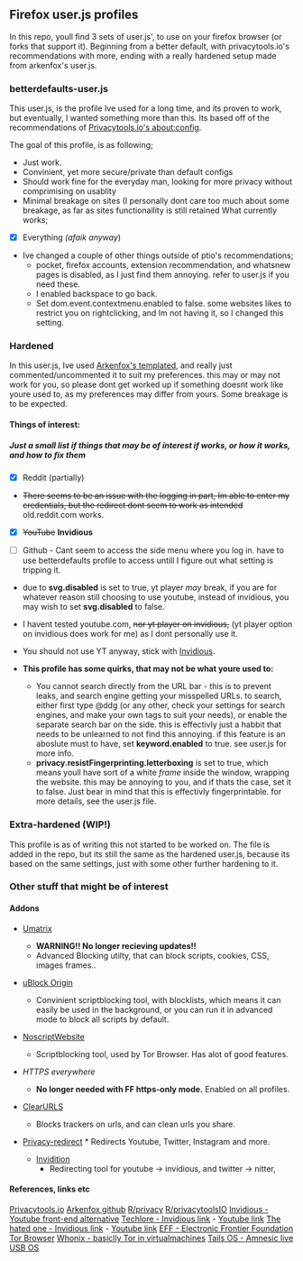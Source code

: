 ## Firefox user.js profiles
In this repo, youll find 3 sets of user.js', to use on your firefox browser (or forks that support it). Beginning from a better default, with privacytools.io's recommendations with more, ending with a really hardened setup made from arkenfox's user.js.



### betterdefaults-user.js
This user.js, is the profile Ive used for a long time, and its proven to work, but eventually, I wanted something more than this.
Its based off of the recommendations of [Privacytools.io's about:config](https://privacytools.io/browsers/#about_config).

The goal of this profile, is as following;

- Just work.
- Convinient, yet more secure/private than default configs
- Should work fine for the everyday man, looking for more privacy without comprimising on usablity
- Minimal breakage on sites (I personally dont care too much about some breakage, as far as sites functionallity is still retained
What currently works;
- [x] Everything *(afaik anyway*)

* Ive changed a couple of other things outside of ptio's recommendations;
	* pocket, firefox accounts, extension recommendation, and whatsnew pages is disabled, as I just find them annoying. refer to user.js if you need these.
	* I enabled backspace to go back.
	* Set dom.event.contextmenu.enabled to false. some websites likes to restrict you on rightclicking, and Im not having it, so I changed this setting.

### Hardened 
In this user.js, Ive used [Arkenfox's templated](github.com/arkenfox/user.js), and really just commented/uncommented it to suit my preferences. this may or may not work for you, so please dont get worked up if something doesnt work like youre used to, as my preferences may differ from yours. Some breakage is to be expected.

#### Things of interest:
##### Just a small list if things that may be of interest if works, or how it works, and how to *fix* them

- [x] Reddit (partially)

* ~~There seems to be an issue with the logging in part, Im able to enter my credentials, but the redirect dont seem to work as intended~~ old.reddit.com works.

- [x] ~~YouTube~~ **Invidious**

- [ ] Github -  Cant seem to access the side menu where you log in. have to use betterdefaults profile to access untill I figure out what setting is tripping it.

* due to **svg.disabled** is set to true, yt player *may* break, if you are for whatever reason still choosing to use youtube, instead of invidious, you may wish to set **svg.disabled** to false. 
* I havent tested youtube.com, ~~nor yt player on invidious,~~ (yt player option on invidious does work for me)  as I dont personally use it.
* You should not use YT anyway, stick with [Invidious](https://github.com/iv-org/invidious).

* **This profile has some quirks, that may not be what youre used to:**
	* You cannot search directly from the URL bar - this is to prevent leaks, and search engine getting your misspelled URLs. to search, either first type @ddg (or any other, check your settings for search engines, and make your own tags to suit your needs), or enable the separate search bar on the side. this is effectivly just a habbit that needs to be unlearned to not find this annoying. if this feature is an aboslute must to have, set **keyword.enabled** to true. see user.js for more info.
	* **privacy.resistFingerprinting.letterboxing** is set to true, which means youll have sort of a white *frame* inside the window, wrapping the website. this may be annoying to you, and if thats the case, set it to false. Just bear in mind that this is effectivly fingerprintable. for more details, see the user.js file. 


### Extra-hardened **(WIP!)**
This profile is as of writing this not started to be worked on.
The file is added in the repo, but its still the same as the hardened user.js, because its based on the same settings, just with some other further hardening to it.



### Other stuff that might be of interest
#### Addons

* [Umatrix](https://github.com/gorhill/uMatrix)
	* **WARNING!! No longer recieving updates!!**
	* Advanced Blocking utilty, that can block scripts, cookies, CSS, images frames..

* [uBlock Origin](https://github.com/gorhill/uBlock)
	* Convinient scriptblocking tool, with blocklists, which means it can easily be used in the background, or you can run it in advanced mode to block all scripts by default. 

* [Noscript](https://addons.mozilla.org/en-US/firefox/addon/noscript/)[Website](https://noscript.net/) 
	* Scriptblocking tool, used by Tor Browser. Has alot of good features.
 
* *HTTPS everywhere* 
	* **No longer needed with FF https-only mode.** Enabled on all profiles.

* [ClearURLS](https://addons.mozilla.org/en-US/firefox/addon/clearurls/)
	 * Blocks trackers on urls, and can clean urls you share.

* [Privacy-redirect](https://github.com/SimonBrazell/privacy-redirect)
		* Redirects Youtube, Twitter, Instagram and more. 
	* [Invidition](https://addons.mozilla.org/en-US/firefox/addon/invidition/)
		* Redirecting tool for youtube -> invidious, and twitter -> nitter,

#### References, links etc
[Privacytools.io](privacytools.io) 
[Arkenfox github](https://github.com/arkenfox/user.js/)
[R/privacy](reddit.com/r/privacy/)
[R/privacytoolsIO](reddit.com/r/privacytoolsio)
[Invidious - Youtube front-end alternative](https://github.com/iv-org/invidious)
[Techlore - Invidious link](https://invidious.snopyta.org/channel/UCs6KfncB4OV6Vug4o_bzijg) -  [Youtube link](https://www.youtube.com/channel/UCs6KfncB4OV6Vug4o_bzijg)
[The hated one - Invidious link](https://invidious.snopyta.org/channel/UCjr2bPAyPV7t35MvcgT3W8Q) - [Youtube link](https://www.youtube.com/channel/UCjr2bPAyPV7t35MvcgT3W8Q)
[EFF - Electronic Frontier Foundation](https://www.eff.org/)
[Tor Browser](torproject.org)
[Whonix - basiclly Tor in virtualmachines](whonix.org)
[Tails OS - Amnesic live USB OS](https://tails.boum.org/) 
